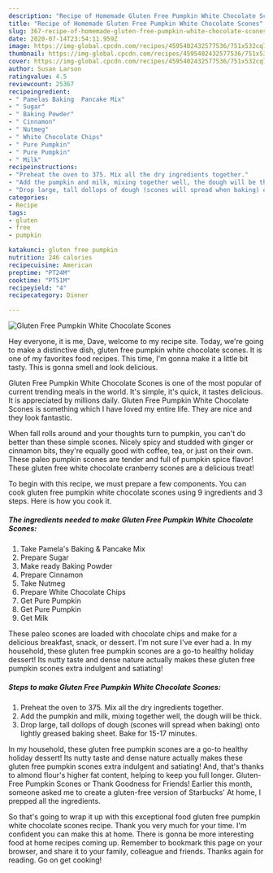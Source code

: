 ```yaml
---
description: "Recipe of Homemade Gluten Free Pumpkin White Chocolate Scones"
title: "Recipe of Homemade Gluten Free Pumpkin White Chocolate Scones"
slug: 367-recipe-of-homemade-gluten-free-pumpkin-white-chocolate-scones
date: 2020-07-14T23:54:11.959Z
image: https://img-global.cpcdn.com/recipes/4595402432577536/751x532cq70/gluten-free-pumpkin-white-chocolate-scones-recipe-main-photo.jpg
thumbnail: https://img-global.cpcdn.com/recipes/4595402432577536/751x532cq70/gluten-free-pumpkin-white-chocolate-scones-recipe-main-photo.jpg
cover: https://img-global.cpcdn.com/recipes/4595402432577536/751x532cq70/gluten-free-pumpkin-white-chocolate-scones-recipe-main-photo.jpg
author: Susan Larson
ratingvalue: 4.5
reviewcount: 25367
recipeingredient:
- " Pamelas Baking  Pancake Mix"
- " Sugar"
- " Baking Powder"
- " Cinnamon"
- " Nutmeg"
- " White Chocolate Chips"
- " Pure Pumpkin"
- " Pure Pumpkin"
- " Milk"
recipeinstructions:
- "Preheat the oven to 375. Mix all the dry ingredients together."
- "Add the pumpkin and milk, mixing together well, the dough will be thick."
- "Drop large, tall dollops of dough (scones will spread when baking) onto lightly greased baking sheet.  Bake for 15-17 minutes."
categories:
- Recipe
tags:
- gluten
- free
- pumpkin

katakunci: gluten free pumpkin 
nutrition: 246 calories
recipecuisine: American
preptime: "PT24M"
cooktime: "PT51M"
recipeyield: "4"
recipecategory: Dinner

---
```



![Gluten Free Pumpkin White Chocolate Scones](https://img-global.cpcdn.com/recipes/4595402432577536/751x532cq70/gluten-free-pumpkin-white-chocolate-scones-recipe-main-photo.jpg)

Hey everyone, it is me, Dave, welcome to my recipe site. Today, we're going to make a distinctive dish, gluten free pumpkin white chocolate scones. It is one of my favorites food recipes. This time, I'm gonna make it a little bit tasty. This is gonna smell and look delicious.

Gluten Free Pumpkin White Chocolate Scones is one of the most popular of current trending meals in the world. It's simple, it's quick, it tastes delicious. It is appreciated by millions daily. Gluten Free Pumpkin White Chocolate Scones is something which I have loved my entire life. They are nice and they look fantastic.

When fall rolls around and your thoughts turn to pumpkin, you can&#39;t do better than these simple scones. Nicely spicy and studded with ginger or cinnamon bits, they&#39;re equally good with coffee, tea, or just on their own. These paleo pumpkin scones are tender and full of pumpkin spice flavor! These gluten free white chocolate cranberry scones are a delicious treat!


To begin with this recipe, we must prepare a few components. You can cook gluten free pumpkin white chocolate scones using 9 ingredients and 3 steps. Here is how you cook it.

<!--inarticleads1-->

##### The ingredients needed to make Gluten Free Pumpkin White Chocolate Scones:

1. Take  Pamela&#39;s Baking &amp; Pancake Mix
1. Prepare  Sugar
1. Make ready  Baking Powder
1. Prepare  Cinnamon
1. Take  Nutmeg
1. Prepare  White Chocolate Chips
1. Get  Pure Pumpkin
1. Get  Pure Pumpkin
1. Get  Milk


These paleo scones are loaded with chocolate chips and make for a delicious breakfast, snack, or dessert. I&#39;m not sure I&#39;ve ever had a. In my household, these gluten free pumpkin scones are a go-to healthy holiday dessert! Its nutty taste and dense nature actually makes these gluten free pumpkin scones extra indulgent and satiating! 

<!--inarticleads2-->

##### Steps to make Gluten Free Pumpkin White Chocolate Scones:

1. Preheat the oven to 375. Mix all the dry ingredients together.
1. Add the pumpkin and milk, mixing together well, the dough will be thick.
1. Drop large, tall dollops of dough (scones will spread when baking) onto lightly greased baking sheet.  Bake for 15-17 minutes.


In my household, these gluten free pumpkin scones are a go-to healthy holiday dessert! Its nutty taste and dense nature actually makes these gluten free pumpkin scones extra indulgent and satiating! And, that&#39;s thanks to almond flour&#39;s higher fat content, helping to keep you full longer. Gluten-Free Pumpkin Scones or Thank Goodness for Friends! Earlier this month, someone asked me to create a gluten-free version of Starbucks&#39; At home, I prepped all the ingredients. 

So that's going to wrap it up with this exceptional food gluten free pumpkin white chocolate scones recipe. Thank you very much for your time. I'm confident you can make this at home. There is gonna be more interesting food at home recipes coming up. Remember to bookmark this page on your browser, and share it to your family, colleague and friends. Thanks again for reading. Go on get cooking!
